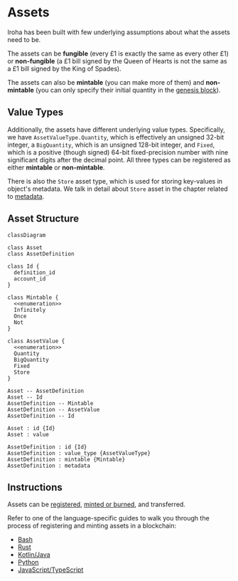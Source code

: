 # Assets

Iroha has been built with few underlying assumptions about what the assets
need to be.

The assets can be **fungible** (every £1 is exactly the same as every other
£1) or **non-fungible** (a £1 bill signed by the Queen of Hearts is not the
same as a £1 bill signed by the King of Spades).

The assets can also be **mintable** (you can make more of them) and
**non-mintable** (you can only specify their initial quantity in the
[genesis block](/guide/configure/genesis.md)).

## Value Types

Additionally, the assets have different underlying value types.
Specifically, we have `AssetValueType.Quantity`, which is effectively an
unsigned 32-bit integer, a `BigQuantity`, which is an unsigned 128-bit
integer, and `Fixed`, which is a positive (though signed) 64-bit
fixed-precision number with nine significant digits after the decimal
point. All three types can be registered as either **mintable** or
**non-mintable**.

There is also the `Store` asset type, which is used for storing key-values
in object's metadata. We talk in detail about `Store` asset in the chapter
related to [metadata](metadata.md).

## Asset Structure

```mermaid
classDiagram

class Asset
class AssetDefinition

class Id {
  definition_id
  account_id
}

class Mintable {
  <<enumeration>>
  Infinitely
  Once
  Not
}

class AssetValue {
  <<enumeration>>
  Quantity
  BigQuantity
  Fixed
  Store
}

Asset -- AssetDefinition
Asset -- Id
AssetDefinition -- Mintable
AssetDefinition -- AssetValue 
AssetDefinition -- Id

Asset : id {Id}
Asset : value

AssetDefinition : id {Id}
AssetDefinition : value_type {AssetValueType}
AssetDefinition : mintable {Mintable}
AssetDefinition : metadata
```

## Instructions

Assets can be [registered](./instructions.md#un-register),
[minted or burned](./instructions.md#mint-burn), and transferred.

Refer to one of the language-specific guides to walk you through the
process of registering and minting assets in a blockchain:

- [Bash](/guide/bash.md#_5-registering-and-minting-assets)
- [Rust](/guide/rust.md#_5-registering-and-minting-assets)
- [Kotlin/Java](/guide/kotlin-java.md#_5-registering-and-minting-assets)
- [Python](/guide/python.md#_5-registering-and-minting-assets)
- [JavaScript/TypeScript](/guide/javascript.md#_5-registering-and-minting-assets)
